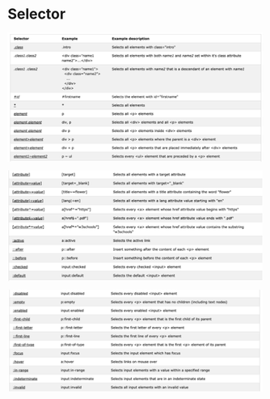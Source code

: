 # Selector

![](../.gitbook/assets/image.png)

![](../.gitbook/assets/image%20%2810%29.png)

![](../.gitbook/assets/image%20%2811%29.png)



